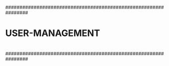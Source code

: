 ################################################################
#                                                              #
#                       USER-MANAGEMENT                        #
#                                                              #
################################################################